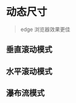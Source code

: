 # 动态尺寸

> edge 浏览器效果更佳

## 垂直滚动模式

<demo vue="waterfall/vertical.vue" />

## 水平滚动模式

<demo vue="waterfall/horizontal.vue" />

## 瀑布流模式

<demo vue="waterfall/page.vue" />

